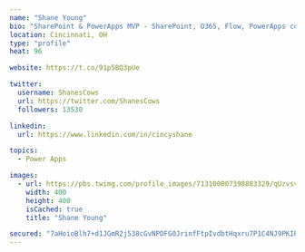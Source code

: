 ```yaml
---
name: "Shane Young"
bio: "SharePoint & PowerApps MVP - SharePoint, O365, Flow, PowerApps consulting? @PowerApps911 | Pure Snark? You found it."
location: Cincinnati, OH
type: "profile"
heat: 96

website: https://t.co/91p5BQ3pUe

twitter:
  username: ShanesCows
  url: https://twitter.com/ShanesCows
  followers: 13530

linkedin:
  url: https://www.linkedin.com/in/cincyshane

topics:
  - Power Apps

images:
  - url: https://pbs.twimg.com/profile_images/713100007398883329/qUzvsvQ3_400x400.jpg
    width: 400
    height: 400
    isCached: true
    title: "Shane Young"

secured: "7aHoioBlh7+d1JGmR2j538cGvNPDFG0JrinfFtpIvdbtHqxru7P1C4NJ9PKIPABuGOAD3cljDjpa1olD0hqmBOWqde+9+yaAnHF0//9uSOh4l2J/3V2RV/25IrOQEDWmT5TZFUAtpA00plVV5fH8spwjijDUmOy5LMbb/pHPitqm8doFmHvoSJUbt+2xfSeuSDQ7jE/N6GztOowQKxdO81fquF6CxmBoA39ALsLPDZWd+3NQb4I199bHkn8GEpDeHO3sVgq1RMp6YomqA/UZAPCZa/BCAf1cxvVtknKu8rr134x2RDSSAo4VRTc5MofSATuwn9ri1vJy5D6z+r/UMzC7khvILWKB6wugeU54/IvJ/VjRrj8bqJdRr3Fdc7opdZSi5YLecNdGDk/CUy8Cb0qS+lI/kUkjC43zICa12Pk=;3rcEIf6Snenk8rxs0N6S0A=="
---
```


